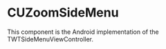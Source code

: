 CUZoomSideMenu
==============

This component is the Android implementation of the TWTSideMenuViewController.
